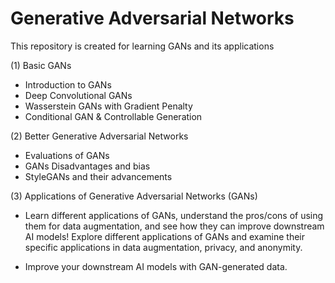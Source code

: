 # Generative Adversarial Networks

This repository is created for learning GANs and its applications

(1) Basic GANs

* Introduction to GANs
* Deep Convolutional GANs
* Wasserstein GANs with Gradient Penalty
* Conditional GAN & Controllable Generation

(2) Better Generative Adversarial Networks 

* Evaluations of GANs
* GANs Disadvantages and bias
* StyleGANs and their advancements

(3)  Applications of Generative Adversarial Networks (GANs)

* Learn different applications of GANs, understand the pros/cons of using them for data augmentation, and see how they can improve downstream AI models! Explore different applications of GANs and examine their specific applications in data augmentation, privacy, and anonymity.

* Improve your downstream AI models with GAN-generated data.
